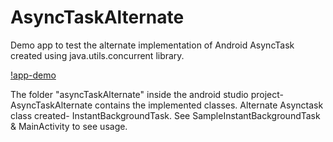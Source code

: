 # AsyncTaskAlternate  

Demo app to test the alternate implementation of Android AsyncTask created using java.utils.concurrent library.  

[!app-demo](./screenshots/asynctask_alternate_demo.gif)  

The folder "asyncTaskAlternate" inside the android studio project- AsyncTaskAlternate contains the implemented classes. Alternate Asynctask class created- InstantBackgroundTask. See SampleInstantBackgroundTask & MainActivity to see usage.
